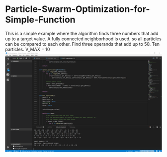 # Particle-Swarm-Optimization-for-Simple-Function
This is a simple example where the algorithm finds three numbers that add up to a target value. A fully connected neighborhood is used, so all particles can be compared to each other.  Find three operands that add up to 50. Ten particles. V_MAX = 10
![alt text](https://github.com/chikaobuah/Particle-Swarm-Optimization-for-Simple-Function/blob/master/screenshot1%20(2).png)
